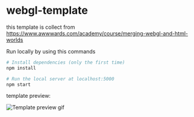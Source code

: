 # webgl-template
this template is collect from https://www.awwwards.com/academy/course/merging-webgl-and-html-worlds


Run locally by using this commands

```bash
# Install dependencies (only the first time)
npm install

# Run the local server at localhost:5000
npm start

```


template preview:

![Template preview gif](./1.gif)

